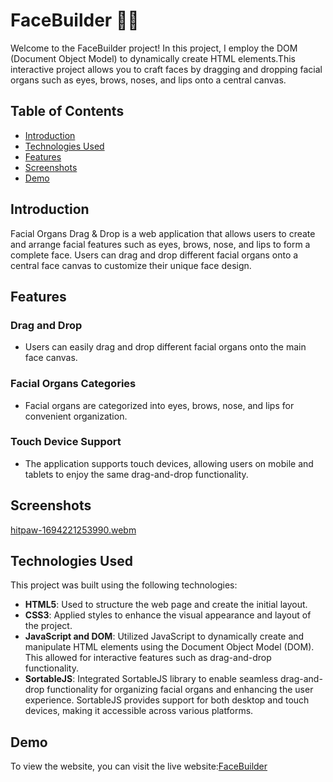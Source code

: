 # FaceBuilder :technologist:
Welcome to the FaceBuilder project! In this project, I employ the DOM (Document Object Model) to dynamically create HTML elements.This interactive project allows you to craft faces by dragging and dropping facial organs such as eyes, brows, noses, and lips onto a central canvas.

## Table of Contents
- [Introduction](#introduction)
- [Technologies Used](#technologiesused)
- [Features](#features)
- [Screenshots](#screenshots)
- [Demo](#Demo)

## Introduction

Facial Organs Drag & Drop is a web application that allows users to create and arrange facial features such as eyes, brows, nose, and lips to form a complete face. Users can drag and drop different facial organs onto a central face canvas to customize their unique face design.

## Features
### Drag and Drop
- Users can easily drag and drop different facial organs onto the main face canvas.
### Facial Organs Categories
- Facial organs are categorized into eyes, brows, nose, and lips for convenient organization.
### Touch Device Support
- The application supports touch devices, allowing users on mobile and tablets to enjoy the same drag-and-drop functionality.

## Screenshots 
[hitpaw-1694221253990.webm](https://github.com/Israa27/FaceBuilder/assets/83101136/dc07ab53-e483-4993-b711-3395e646d2a1)

## Technologies Used
This project was built using the following technologies:
- **HTML5**: Used to structure the web page and create the initial layout.
- **CSS3**: Applied styles to enhance the visual appearance and layout of the project.
- **JavaScript and DOM**: Utilized JavaScript to dynamically create and manipulate HTML elements using the Document Object Model (DOM). This allowed for interactive features such as drag-and-drop functionality.
- **SortableJS**: Integrated SortableJS library to enable seamless drag-and-drop functionality for organizing facial organs and enhancing the user experience. SortableJS provides support for both desktop and touch devices, making it accessible across various platforms.


## Demo
To view the website, you can visit the live website:[FaceBuilder](https://israa27.github.io/FaceBuilder/)


